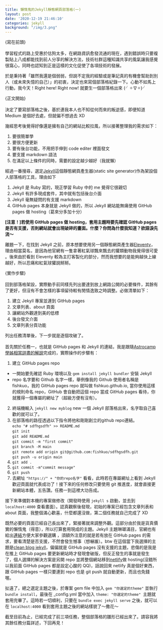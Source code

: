 ```yaml
---
title: 懶惰鬼的Jekyll靜態網頁部落格(一)
layout: post
date: '2020-12-19 21:46:10'
categories: jekyll
background: "/img/3.png"
---
```


{寫在前頭}<br><br>
學習程式的路上受惠於估狗太多，在網路資訊愈發流通的現在，遇到錯誤時只要複製貼上八成都能找到前人分享的解決方法，技術社群這種知識共享的風氣讓我感覺很窩心，同時也認知到正是這樣的文化促使了各項技術的發展。

於是秉持著「雖然我還是個弱弱，但說不定我的經驗或是筆記真的有機會幫助到別人（或未來失憶的自己）」的初衷，決定也來寫個部落格紀錄一下。心動不如馬上行動，我今天！Right here! Right now! 就要生一個部落格出來 (╯✧∇✧)╯

{正文開始}<br><br>
決定了要寫部落格之後，基於連我本人也不知從何而來的叛逆感，即便知道 Medium 是個好去處，但就偏不想過去 XD

幾經思考後覺得好像還是擁有自己的網站比較拉風，所以接著整理我的需求如下：

1. 要很簡單學
2. 要很方便更新
3. 要有後台功能，不用把手伸到 code editer 裡面發文
4. 要支援 markdown 語法
5. 在滿足以上條件的同時，需要的設定越少越好（我就懶）

經過一番搜尋，選定[Jekyll](https://jekyllrb.com/)這個靜態網頁產生器(static site generator)作為架設個人部落格的工具，理由如下

1. Jekyll 是 Ruby 寫的，現正學習 Ruby 中的 me 覺得它很親切
2. Jekyll 有許多現成套件，其中就有包括後台介面
3. Jekyll 毫無疑問的有支援 markdown
4. GitHub pages 本身就是 Jekyll 做的，所以 Jekyll 網站能無痛使用 GitHub pages 做 hosting（葛來分多加十分）<br>

**[注意！]若使用 GitHub pages 做 hosting，套用主題時要先確認 GitHub pages 是否有支援，否則網站就會出現破碎的畫面。什麼？你問為什麼我知道？欲語淚先流～**

離題一下，在找到 Jekyll 之前，原本想要使用另一個靜態網頁產生器[Eleventy](https://www.11ty.dev/)，理由相當莫名，是因為他官網有一隻拿著紅氣球飄來飄去的獾類動物我覺得很可愛 。後來由於看到 Eleventy 較為主打客製化的部分，然而我想要的是能夠越快上線越好，所以忍痛和紅氣球獾說掰掰。

{實作步驟}<br><br>
回到部落格架設，實際動手前同樣先列出要達到放上網路公開的必要條件，其餘有了更好，但沒有不會怎樣的事項留待較有閒情逸致之時調整。必做清單如下：

1. 建立 Jekyll 專案並連到 GitHub pages
2. 文章列表、about 頁面
3. 讓網站外觀達到美的低標
4. 後台發文介面
5. 文章列表分頁功能

列出任務清單後，下一步就是逐個攻破了。<br><br>
首先關於任務一，也就是 GitHub pages 和 Jekyll 的連結，我是跟隨[Astrocamp 學姊相當詳盡的解說](https://tingtinghsu.github.io/blog/articles/2018-08-25-github_jekyll_blog)完成的，實際操作的步驟有：

1. 建立 GitHub pages repo

- 一開始要先確認 Ruby 環境以及 `gem install jekyll bundler` 安裝 Jekyll
- repo 名字要和 Github 名字一樣，舉例像我的 Github 使用者名稱是 fishkuo，我的 GitHub pages repo 就叫做 fishkuo.github.io, 當你使用這樣的規則命名 repo，GitHub 會自動把這個 repo 當成 GitHub pages 看待，你就獲得一個專屬的網址了（超級方便有沒有）。

2.  終端機輸入 `jekyll new myblog` new 一個 Jekyll 部落格出來，名字取自己喜歡的就可以了。
3.  在部落格的路徑透過以下指令將他和剛剛創立的github repo連結。<br>`echo "# sdfhgsdfh" >> README.md`<br>
`git init`<br>
`git add README.md`<br>
`git commit -m "first commit"`<br>
`git branch -M main`<br>
`git remote add origin git@github.com:fishkuo/sdfhgsdfh.git`<br>
`git push -u origin main`<br>
4.  `git add .`
5.  `git commit -m"commit message"`
6.  `git push`
7.  去網址 `"https://" + "你的repo名字"` 看看，此時若在專屬網址上看到 Jekyll 歡迎頁面就代表成功了！接下來的任何修改只要使用 git 推進度，就會直接更新網站本體，五告讚。任務一到這裡大功告成。

接下來準備對本機的專案做修改（開發時使用 `jekyll s` 啟動，並去到 `localhost:4000` 查看畫面）。認真觀察後發現，初始的專案已經包含文章列表和 about 頁面，我整個滿心歡喜，什麼都還沒做，第二個任務就自己完成了 XD

既然必要的頁面已經自己長出來了，緊接著就來調整外觀。這部分由於我是貨真價實的懶惰鬼（得意），所以打算套用現成的主題。Jekyll 主題琳瑯滿目，官網也有給出[連結](https://jekyllrb.com/docs/themes/)方便大家參觀選購 ，須額外注意的就是若有放在 GitHub pages 的需求，要看清楚是否支援，不然會發生憾事（想嚇誰）。btw 在這個當下我選擇的主題是[clean blog jekyll](https://github.com/startbootstrap/startbootstrap-clean-blog-jekyll)，偏偏就是 GitHub pages 沒有支援的主題，悲傷的是我是在推上 GitHub pages 要更新網站時才發現會破版，但反正發生的事就是發生了，個人選擇的解決方案是另開 repo 並將整個網站移到[netlify](https://app.netlify.com/)做 hosting(沒錯所以我前面 GitHub pages 都是設定心酸的 QQ)，話說回來 netlify 真是個好東西，跟 GitHub pages 一樣只要連到 repo 也是 git push 就自動更新，而且也免錢喔。

扯遠了，總之選定主題之後，於專案 gem file 中加入 `gem "你選定的theme"` 並執行 `bundle install`，最後在 \_config.yml 當中加入 `theme: "你選定的theme" `主題就套用完畢了。這時若一切順利，只要在 `bundle exec jekyll serve` 之後，就可以在 `localhost:4000` 看到套用主題之後的網站樣貌了～撒花～

截至目前為止，已經完成了前三項任務，整個部落格的雛形已經出來了。請容我將其餘任務分篇詳述，下回再見！

